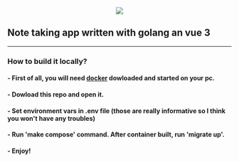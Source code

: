 <p align="center">
  <img src="https://github.com/gavrylenkoIvan/gonotes/blob/master/images/logo.png" />
</p>


## Note taking app written with golang an vue 3

___

### How to build it locally?

#### - First of all, you will need [docker](https://www.docker.com) dowloaded and started on your pc.

#### - Dowload this repo and open it.

#### - Set environment vars in .env file (those are really informative so I think you won't have any troubles)

#### - Run 'make compose' command. After container built, run 'migrate up'.

#### - Enjoy!
